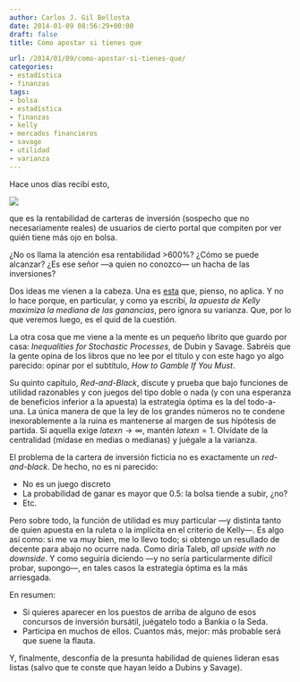 ```yaml
---
author: Carlos J. Gil Bellosta
date: 2014-01-09 08:56:29+00:00
draft: false
title: Cómo apostar si tienes que

url: /2014/01/09/como-apostar-si-tienes-que/
categories:
- estadística
- finanzas
tags:
- bolsa
- estadística
- finanzas
- kelly
- mercados financieros
- savage
- utilidad
- varianza
---
```


Hace unos días recibí esto,

[![](/wp-uploads/2014/01/rentabilidad_carteras_unience.jpg)
](/wp-uploads/2014/01/rentabilidad_carteras_unience.jpg)

que es la rentabilidad de carteras de inversión (sospecho que no necesariamente reales) de usuarios de cierto portal que compiten por ver quién tiene más ojo en bolsa.

¿No os llama la atención esa rentabilidad >600%? ¿Cómo se puede alcanzar? ¿Es ese señor —a quien no conozco— un hacha de las inversiones?

Dos ideas me vienen a la cabeza. Una es [esta](http://www.datanalytics.com/2011/05/12/%C2%BFque-nos-jugamos/) que, pienso, no aplica. Y no lo hace porque, en particular, y como ya escribí, _la apuesta de Kelly maximiza la mediana de las ganancias_, pero ignora su varianza. Que, por lo que veremos luego, es el quid de la cuestión.

La otra cosa que me viene a la mente es un pequeño librito que guardo por casa: _Inequalities for Stochastic Processes_, de Dubin y Savage. Sabréis que la gente opina de los libros que no lee por el título y con este hago yo algo parecido: opinar por el subtítulo, _How to Gamble If You Must_.

Su quinto capítulo, _Red-and-Black_, discute y prueba que bajo funciones de utilidad razonables y con juegos del tipo doble o nada (y con una esperanza de beneficios inferior a la apuesta) la estrategia óptima es la del todo-a-una. La única manera de que la ley de los grandes números no te condene inexorablemente a la ruina es mantenerse al margen de sus hipótesis de partida. Si aquella exige $latex n \rightarrow \infty$, mantén $latex n=1$. Olvídate de la centralidad (mídase en medias o medianas) y juégale a la varianza.

El problema de la cartera de inversión ficticia no es exactamente un _red-and-black_. De hecho, no es ni parecido:

* No es un juego discreto
* La probabilidad de ganar es mayor que 0.5: la bolsa tiende a subir, ¿no?
* Etc.

Pero sobre todo, la función de utilidad es muy particular —y distinta tanto de quien apuesta en la ruleta o la implícita en el criterio de Kelly—. Es algo así como: si me va muy bien, me lo llevo todo; si obtengo un resullado de decente para abajo no ocurre nada. Como diría Taleb, _all upside with no downside_. Y como seguiría diciendo —y no sería particularmente difícil probar, supongo—, en tales casos la estrategia óptima es la más arriesgada.

En resumen:

* Si quieres aparecer en los puestos de arriba de alguno de esos concursos de inversión bursátil, juégatelo todo a Bankia o la Seda.
* Participa en muchos de ellos. Cuantos más, mejor: más probable será que suene la flauta.

Y, finalmente, desconfía de la presunta habilidad de quienes lideran esas listas (salvo que te conste que hayan leído a Dubins y Savage).